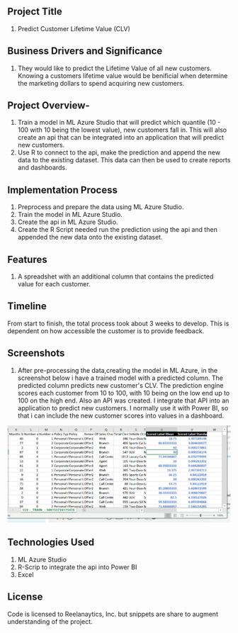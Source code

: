 

## Project Title 
1. Predict Customer Lifetime Value (CLV)
 
## Business Drivers and Significance
1. They would like to predict the Lifetime Value of all new customers. Knowing a customers lifetime value would be benificial when determine the marketing dollars to spend acquiring new customers. 

## Project Overview- 
1. Train a model in ML Azure Studio that will predict which quantile (10 - 100 with 10 being the lowest value), new customers fall in. This will also create an api that can be integrated into an application that will predict new customers. 
2. Use R to connect to the api, make the prediction and append the new data to the existing dataset. This data can then be used to create reports and dashboards.
 
## Implementation Process
1. Preprocess and prepare the data using ML Azure Studio.
2. Train the model in ML Azure Studio.
3. Create the api in ML Azure Studio.
4. Create the R Script needed run the prediction using the api and then appended the new data onto the existing dataset.

## Features
1. A spreadshet with an additional column that contains the predicted value for each customer.

## Timeline
From start to finish, the total process took about 3 weeks to develop. This is dependent on how accessible the customer is to provide feedback. 

## Screenshots
1. After pre-processing the data,creating the model in ML Azure, in the screenshot below i have a trained model with a predicted column. The predicted column predicts new customer's CLV. The prediction engine scores each customer from 10 to 100, with 10 being on the low end up to 100 on the high end. Also an API was created. I integrate that API into an application to predict new customers. I normally use it with Power BI, so that i can include the new customer scores into values in a dashboard.

![Alt text](/predictive_analytics/scored_dataset.PNG?raw=true "Film Analysis Dashboard")

## Technologies Used
1. ML Azure Studio
2. R-Scrip to integrate the api into Power BI
3. Excel

## License
Code is licensed to Reelanaytics, Inc. but snippets are share to augment understanding of the project.


